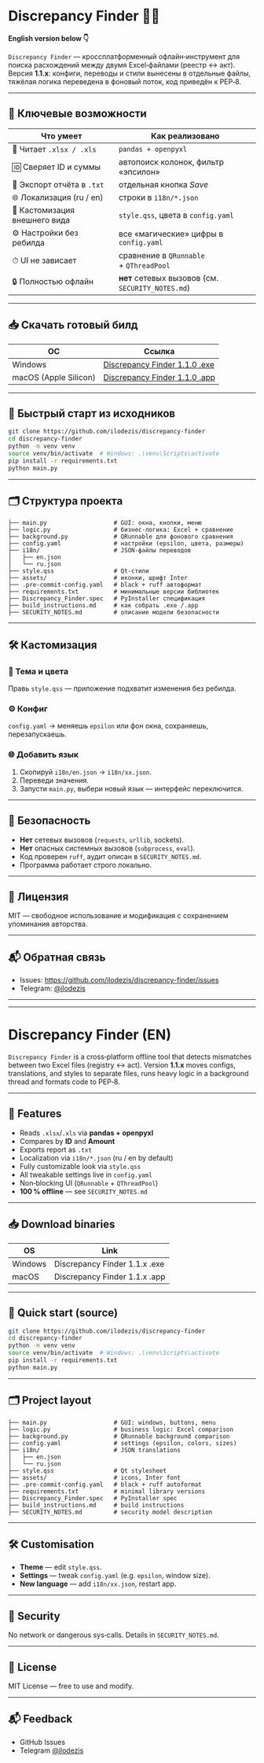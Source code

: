 # Discrepancy Finder 🕵️‍♂️

**English version below 👇**

`Discrepancy Finder` — кроссплатформенный офлайн‑инструмент для поиска расхождений между двумя Excel‑файлами (реестр ↔ акт). Версия **1.1.x**: конфиги, переводы и стили вынесены в отдельные файлы, тяжёлая логика переведена в фоновый поток, код приведён к PEP‑8.

---

## 🔧 Ключевые возможности

| Что умеет | Как реализовано |
|-----------|-----------------|
| 📂 Читает `.xlsx / .xls` | `pandas + openpyxl` |
| 🆔 Сверяет ID и суммы | автопоиск колонок, фильтр «эпсилон» |
| 💾 Экспорт отчёта в `.txt` | отдельная кнопка *Save* |
| 🌐 Локализация (ru / en) | строки в `i18n/*.json` |
| 🎨 Кастомизация внешнего вида | `style.qss`, цвета в `config.yaml` |
| ⚙️ Настройки без ребилда | все «магические» цифры в `config.yaml` |
| ⏱ UI не зависает | сравнение в `QRunnable` + `QThreadPool` |
| 🔒 Полностью офлайн | **нет** сетевых вызовов (см. `SECURITY_NOTES.md`) |

---

## 📥 Скачать готовый билд

| ОС | Ссылка |
|----|--------|
| Windows | [Discrepancy Finder 1.1.0 .exe](https://github.com/ilodezis/discrepancy-finder/releases/tag/v1.1.0-mac) |
| macOS (Apple Silicon) | [Discrepancy Finder 1.1.0 .app](https://github.com/ilodezis/discrepancy-finder/releases/tag/v1.1.0-mac) |

---

## 🚀 Быстрый старт из исходников

```bash
git clone https://github.com/ilodezis/discrepancy-finder
cd discrepancy-finder
python -m venv venv
source venv/bin/activate  # Windows: .\venv\Scripts\activate
pip install -r requirements.txt
python main.py
```

---

## 🗂️ Структура проекта

```plaintext
├── main.py                   # GUI: окна, кнопки, меню
├── logic.py                  # бизнес‑логика: Excel + сравнение
├── background.py             # QRunnable для фонового сравнения
├── config.yaml               # настройки (epsilon, цвета, размеры)
├── i18n/                     # JSON‑файлы переводов
│   ├── en.json
│   └── ru.json
├── style.qss                 # Qt‑стили
├── assets/                   # иконки, шрифт Inter
├── .pre-commit-config.yaml   # black + ruff автоформат
├── requirements.txt          # минимальные версии библиотек
├── Discrepancy_Finder.spec   # PyInstaller спецификация
├── build_instructions.md     # как собрать .exe /.app
├── SECURITY_NOTES.md         # описание модели безопасности
```

---

## 🛠️ Кастомизация

### 🎨 Тема и цвета
Правь `style.qss` — приложение подхватит изменения без ребилда.

### ⚙️ Конфиг
`config.yaml` → меняешь `epsilon` или фон окна, сохраняешь, перезапускаешь.

### 🌐 Добавить язык
1. Скопируй `i18n/en.json` → `i18n/xx.json`.
2. Переведи значения.
3. Запусти `main.py`, выбери новый язык — интерфейс переключится.

---

## 🔐 Безопасность

* **Нет** сетевых вызовов (`requests`, `urllib`, sockets).
* **Нет** опасных системных вызовов (`subprocess`, `eval`).
* Код проверен `ruff`, аудит описан в `SECURITY_NOTES.md`.
* Программа работает строго локально.

---

## 📄 Лицензия

MIT — свободное использование и модификация с сохранением упоминания авторства.

---

## 📬 Обратная связь

* Issues: <https://github.com/ilodezis/discrepancy-finder/issues>
* Telegram: [@ilodezis](https://t.me/ilodezis)

---
---

# Discrepancy Finder (EN)

`Discrepancy Finder` is a cross‑platform offline tool that detects mismatches between two Excel files (registry ↔ act). Version **1.1.x** moves configs, translations, and styles to separate files, runs heavy logic in a background thread and formats code to PEP‑8.

---

## 🔧 Features

* Reads `.xlsx`/`.xls` via **pandas + openpyxl**
* Compares by **ID** and **Amount**
* Exports report as `.txt`
* Localization via `i18n/*.json` (ru / en by default)
* Fully customizable look via `style.qss`
* All tweakable settings live in `config.yaml`
* Non‑blocking UI (`QRunnable` + `QThreadPool`)
* **100 % offline** — see `SECURITY_NOTES.md`

---

## 📥 Download binaries

| OS | Link |
|----|------|
| Windows | Discrepancy Finder 1.1.x .exe |
| macOS | Discrepancy Finder 1.1.x .app |

---

## 🚀 Quick start (source)

```bash
git clone https://github.com/ilodezis/discrepancy-finder
cd discrepancy-finder
python -m venv venv
source venv/bin/activate  # Windows: .\venv\Scripts\activate
pip install -r requirements.txt
python main.py
```

---

## 🗂️ Project layout

```plaintext
├── main.py                   # GUI: windows, buttons, menu
├── logic.py                  # business logic: Excel comparison
├── background.py             # QRunnable background comparison
├── config.yaml               # settings (epsilon, colors, sizes)
├── i18n/                     # JSON translations
│   ├── en.json
│   └── ru.json
├── style.qss                 # Qt stylesheet
├── assets/                   # icons, Inter font
├── .pre-commit-config.yaml   # black + ruff autoformat
├── requirements.txt          # minimal library versions
├── Discrepancy_Finder.spec   # PyInstaller spec
├── build_instructions.md     # build instructions
├── SECURITY_NOTES.md         # security model description
```

---

## 🛠️ Customisation
* **Theme** — edit `style.qss`.
* **Settings** — tweak `config.yaml` (e.g. `epsilon`, window size).
* **New language** — add `i18n/xx.json`, restart app.

---

## 🔐 Security
No network or dangerous sys‑calls. Details in `SECURITY_NOTES.md`.

---

## 📄 License
MIT License — free to use and modify.

---

## 📬 Feedback
* GitHub Issues
* Telegram [@ilodezis](https://t.me/ilodezis)
